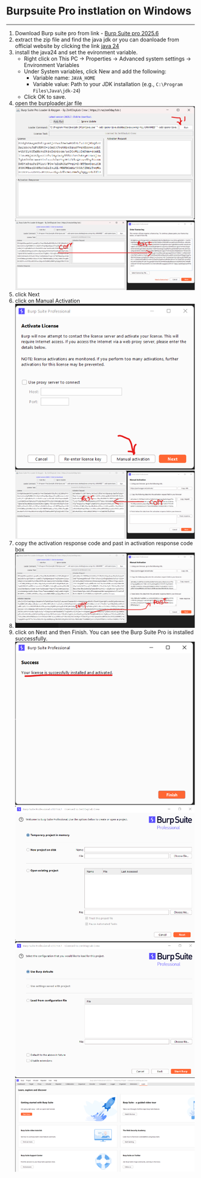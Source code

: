 # Burpsuite Pro instlation on Windows
------------------------------------------------
1. Download Burp suite pro from link  - [Burp Suite pro 2025.6](https://mtp0-my.sharepoint.com/:u:/g/personal/vamsidhar_mtp0_onmicrosoft_com/EYNPAM7RNhJKttBZMUWh3_4ByqDE2P0P_F_o0-gtvF--ZQ?e=2r1X8A)
2. extract the zip file and find the java jdk or you can doanloade from official website by clicking the link [java 24](https://jdk.java.net/24/)
3. install the java24 and set the evironment variable.
   - Right click on This PC -> Properties -> Advanced system settings -> Environment Variables
   - Under System variables, click New and add the following:
     - Variable name: `JAVA_HOME`
     - Variable value: Path to your JDK installation (e.g., `C:\Program Files\Java\jdk-24`)
   - Click OK to save.
4. open the burploader.jar file
![alt text](images/image-1.png)
![alt text](images/image-2.png)
1. click Next
2. click on Manual Activation
![alt text](images/image-3.png)
![alt text](images/image-4.png)
1. copy the activation response  code and past in activation response code box
2. ![alt text](images/image-5.png)
3. click on Next and then Finish. You can see the Burp Suite Pro is installed successfully.
![alt text](images/image-6.png)
![alt text](images/image-7.png)
![alt text](images/image-8.png)
![alt text](images/image-9.png)